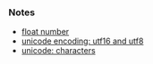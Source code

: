 
### Notes

* [float number](./float%20number.md)
* [unicode encoding: utf16 and utf8](./unicode%20encoding%3A%20utf16%20and%20utf8.md)
* [unicode: characters](./unicode%3A%20characters.md)
